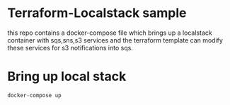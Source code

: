 # Terraform-Localstack sample

this repo contains a docker-compose file which brings up a localstack container with sqs,sns,s3 services and the terraform template can modify these services for s3 notifications into sqs.

# Bring up local stack

```
docker-compose up
```

